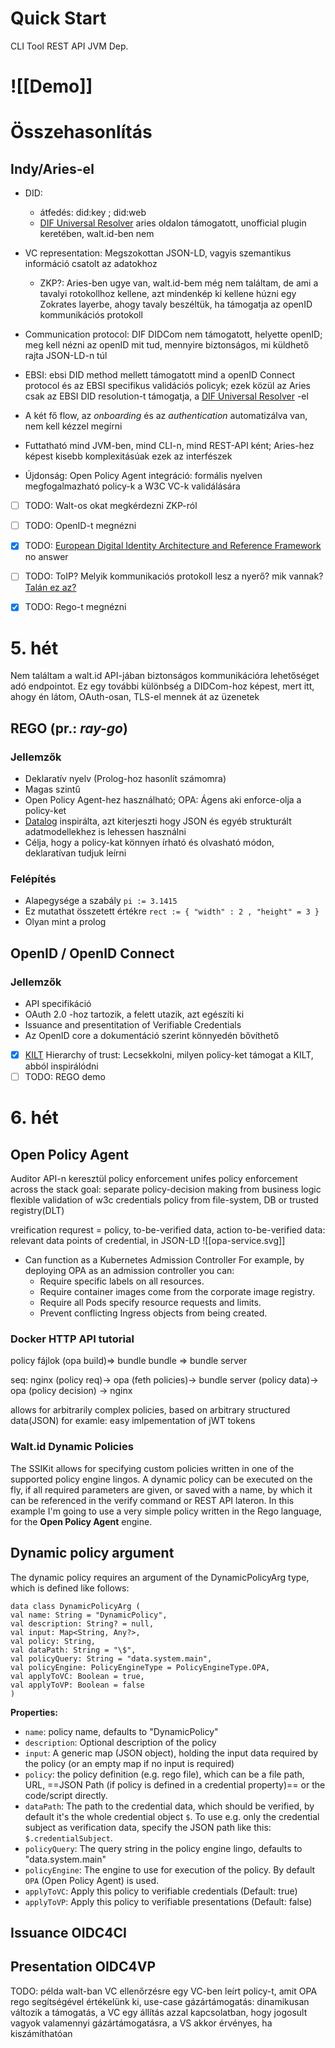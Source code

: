 # Quick Start
CLI Tool
REST API
JVM Dep. 
# ![[Demo]]
# Összehasonlítás
## Indy/Aries-el 
- DID:
	- átfedés: did:key ; did:web
	- [DIF Universal Resolver](https://dev.uniresolver.io) aries oldalon támogatott, unofficial plugin keretében, walt.id-ben nem
- VC representation: Megszokottan JSON-LD, vagyis szemantikus információ csatolt az adatokhoz
	- ZKP?: Aries-ben ugye van, walt.id-bem még nem találtam, de ami a tavalyi rotokollhoz kellene, azt mindenkép ki kellene húzni egy Zokrates layerbe, ahogy tavaly beszéltük, ha támogatja az openID kommunikációs protokoll
- Communication protocol: DIF DIDCom nem támogatott, helyette openID; meg kell nézni az openID mit tud, mennyire biztonságos, mi küldhető rajta JSON-LD-n túl

- EBSI: ebsi DID method mellett támogatott mind a openID Connect protocol és az EBSI specifikus validációs policyk; ezek közül az Aries csak az EBSI DID resolution-t támogatja, a [DIF Universal Resolver](https://dev.uniresolver.io) -el 

- A két fő flow, az *onboarding* és az *authentication* automatizálva van, nem kell kézzel megírni
- Futtatható mind JVM-ben, mind CLI-n, mind REST-API ként; Aries-hez képest kisebb komplexitásúak ezek az interfészek
- Újdonság: Open Policy Agent integráció: formális nyelven megfogalmazható policy-k a W3C VC-k validálására

- [ ] TODO: Walt-os okat megkérdezni ZKP-ról
- [ ] TODO: OpenID-t megnézni
- [x] TODO: [European Digital Identity Architecture and Reference Framework](https://digital-strategy.ec.europa.eu/en/library/european-digital-identity-architecture-and-reference-framework-outline) 
no answer
- [ ] TODO: ToIP? Melyik kommunikaciós protokoll lesz a nyerő? mik vannak? [Talán ez az?](https://trustoverip.org/blog/2023/01/05/the-toip-trust-spanning-protocol/)

- [x] TODO: Rego-t megnézni

# 5. hét
Nem találtam a walt.id API-jában biztonságos kommunikációra lehetőséget adó endpointot. Ez egy további különbség a DIDCom-hoz képest, mert itt, ahogy én látom, OAuth-osan, TLS-el mennek át az üzenetek

## REGO (pr.: *ray-go*)
### Jellemzők
- Deklaratív nyelv (Prolog-hoz hasonlít számomra)
- Magas szintű
- Open Policy Agent-hez használható; OPA: Ágens aki enforce-olja a policy-ket
- [Datalog](https://en.wikipedia.org/wiki/Datalog) inspirálta, azt kiterjeszti hogy JSON és egyéb strukturált adatmodellekhez is lehessen használni
- Célja, hogy a policy-kat könnyen írható és olvasható módon, deklaratívan tudjuk leírni
### Felépítés
- Alapegysége a szabály
  `pi := 3.1415`
- Ez mutathat összetett értékre
  `rect := { "width" : 2 , "height" = 3 } `
- Olyan mint a prolog


## OpenID / OpenID Connect
### Jellemzők 
- API specifikáció
- OAuth 2.0 -hoz tartozik, a felett utazik, azt egészíti ki
- Issuance and presentitation of Verifiable Credentials
- Az OpenID core a dokumentáció szerint könnyedén bővíthető

- [x] [KILT](https://github.com/KILTprotocol/kilt-parachain#24-hierarchy-of-trust-module) Hierarchy of trust: Lecsekkolni, milyen policy-ket támogat a KILT, abból inspirálódni
- [ ] TODO: REGO demo
# 6. hét
## Open Policy Agent
Auditor API-n keresztül policy enforcement
unifes policy enforcement across the stack
goal: separate policy-decision making from business logic
flexible validation of w3c credentials
policy from file-system, DB or trusted registry(DLT)

vreification requrest = policy, to-be-verified data, action
to-be-verified data: relevant data points of credential, in JSON-LD
![[opa-service.svg]]
- Can function as a Kubernetes Admission Controller
	For example, by deploying OPA as an admission controller you can:
	-   Require specific labels on all resources.
	-   Require container images come from the corporate image registry.
	-   Require all Pods specify resource requests and limits.
	-   Prevent conflicting Ingress objects from being created.
### Docker HTTP API tutorial
policy fájlok (opa build)=> bundle
bundle => bundle server

seq:
nginx (policy req)-> opa (feth policies)-> bundle server (policy data)-> opa (policy decision) -> nginx

allows for arbitrarily complex policies, based on arbitrary structured data(JSON)
for examle: easy imlpementation of jWT tokens 
### Walt.id Dynamic Policies
The SSIKit allows for specifying custom policies written in one of the supported policy engine lingos. A dynamic policy can be executed on the fly, if all required parameters are given, or saved with a name, by which it can be referenced in the verify command or REST API lateron. In this example I'm going to use a very simple policy written in the Rego language, for the **Open Policy Agent** engine.

## Dynamic policy argument
The dynamic policy requires an argument of the DynamicPolicyArg type, which is defined like follows:
```
data class DynamicPolicyArg (
val name: String = "DynamicPolicy",
val description: String? = null,
val input: Map<String, Any?>,
val policy: String,
val dataPath: String = "\$",
val policyQuery: String = "data.system.main",
val policyEngine: PolicyEngineType = PolicyEngineType.OPA,
val applyToVC: Boolean = true,
val applyToVP: Boolean = false
)
```

**Properties:**
-   `name`: policy name, defaults to "DynamicPolicy"
-   `description`: Optional description of the policy
-   `input`: A generic map (JSON object), holding the input data required by the policy (or an empty map if no input is required)
-   `policy`: the policy definition (e.g. rego file), which can be a file path, URL, ==JSON Path (if policy is defined in a credential property)== or the code/script directly.
-   `dataPath`: The path to the credential data, which should be verified, by default it's the whole credential object `$`. To use e.g. only the credential subject as verification data, specify the JSON path like this: `$.credentialSubject`.
-   `policyQuery`: The query string in the policy engine lingo, defaults to "data.system.main"
-   `policyEngine`: The engine to use for execution of the policy. By default `OPA` (Open Policy Agent) is used.
-   `applyToVC`: Apply this policy to verifiable credentials (Default: true)
-   `applyToVP`: Apply this policy to verifiable presentations (Default: false)
## Issuance OIDC4CI
## Presentation OIDC4VP

TODO: példa walt-ban VC ellenőrzésre egy VC-ben leírt policy-t, amit OPA rego segítségével értékelünk ki, use-case gázártámogatás: dinamikusan változik a támogatás, a VC egy állítás azzal kapcsolatban, hogy jogosult vagyok valamennyi gázártámogatásra, a VS akkor érvényes, ha kiszámíthatóan